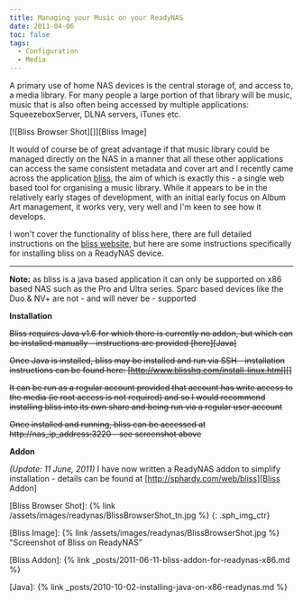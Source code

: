 ```yaml
---
title: Managing your Music on your ReadyNAS
date: 2011-04-06
toc: false
tags:
  - Configuration
  - Media
---
```


A primary use of home NAS devices is the central storage of, and access to, a media library. For many people a large portion of that library will be music, music that is also often being accessed by multiple applications: SqueezeboxServer, DLNA servers, iTunes etc.

[![Bliss Browser Shot][]][Bliss Image]

It would of course be of great advantage if that music library could be managed directly on the NAS in a manner that all these other applications can access the same consistent metadata and cover art and I recently came across the application [bliss][BlissHQ], the aim of which is exactly this - a single web based tool for organising a music library. While it appears to be in the relatively early stages of development, with an initial early focus on Album Art management, it works very, very well and I'm keen to see how it develops.

I won't cover the functionality of bliss here, there are full detailed instructions on the [bliss website][BlissHQ], but here are some instructions specifically for installing bliss on a ReadyNAS device.

****
**Note:** as bliss is a java based application it can only be supported on x86 based NAS such as the Pro and Ultra series. Sparc based devices like the Duo & NV+ are not - and will never be - supported

**Installation**

<del>Bliss requires Java v1.6 for which there is currently no addon, but which can be installed manually - instructions are provided [here][Java]</del>

<del>Once Java is installed, bliss may be installed and run via SSH - installation instructions can be found here: [http://www.blisshq.com/install-linux.html][]</del>

<del>It can be run as a regular account provided that account has write access to the media (ie root access is not required) and so I would recommend installing bliss into its own share and being run via a regular user account</del>

<del>Once installed and running, bliss can be accessed at http://nas_ip_address:3220 - see screenshot above</del>

**Addon**

_(Update: 11 June, 2011)_ I have now written a ReadyNAS addon to simplify installation - details can be found at [http://sphardy.com/web/bliss][Bliss Addon]

[BlissHQ]: http://blisshq.com

[http://www.blisshq.com/install-linux.html]: http://www.blisshq.com/install-linux.html

[Bliss Browser Shot]: {% link /assets/images/readynas/BlissBrowserShot_tn.jpg %}
{: .sph_img_ctr}

[Bliss Image]: {% link /assets/images/readynas/BlissBrowserShot.jpg %} "Screenshot of Bliss on ReadyNAS"

[Bliss Addon]: {% link _posts/2011-06-11-bliss-addon-for-readynas-x86.md %}

[Java]: {% link _posts/2010-10-02-installing-java-on-x86-readynas.md %}
